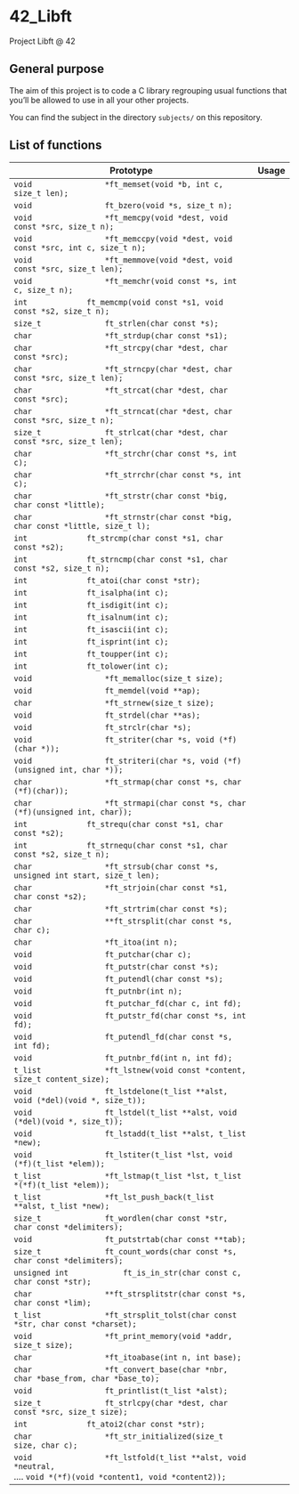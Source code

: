 # 42_Libft
Project Libft @ 42

## General purpose
The aim of this project is to code a C library regrouping usual functions that you’ll be allowed to use in all your other projects.

You can find the subject in the directory `subjects/` on this repository.

## List of functions

| Prototype | Usage |
|-----------|-------|
|```void				*ft_memset(void *b, int c, size_t len);```||
|```void				ft_bzero(void *s, size_t n);```||
|```void				*ft_memcpy(void *dest, void const *src, size_t n);```||
|```void				*ft_memccpy(void *dest, void const *src, int c, size_t n);```||
|```void				*ft_memmove(void *dest, void const *src, size_t len);```||
|```void				*ft_memchr(void const *s, int c, size_t n);```||
|```int				ft_memcmp(void const *s1, void const *s2, size_t n);```||
|```size_t				ft_strlen(char const *s);```||
|```char				*ft_strdup(char const *s1);```||
|```char				*ft_strcpy(char *dest, char const *src);```||
|```char				*ft_strncpy(char *dest, char const *src, size_t len);```||
|```char				*ft_strcat(char *dest, char const *src);```||
|```char				*ft_strncat(char *dest, char const *src, size_t n);```||
|```size_t				ft_strlcat(char *dest, char const *src, size_t len);```||
|```char				*ft_strchr(char const *s, int c);```||
|```char				*ft_strrchr(char const *s, int c);```||
|```char				*ft_strstr(char const *big, char const *little);```||
|```char				*ft_strnstr(char const *big, char const *little, size_t l);```||
|```int				ft_strcmp(char const *s1, char const *s2);```||
|```int				ft_strncmp(char const *s1, char const *s2, size_t n);```||
|```int				ft_atoi(char const *str);```||
|```int				ft_isalpha(int c);```||
|```int				ft_isdigit(int c);```||
|```int				ft_isalnum(int c);```||
|```int				ft_isascii(int c);```||
|```int				ft_isprint(int c);```||
|```int				ft_toupper(int c);```||
|```int				ft_tolower(int c);```||
|```void				*ft_memalloc(size_t size);```||
|```void				ft_memdel(void **ap);```||
|```char				*ft_strnew(size_t size);```||
|```void				ft_strdel(char **as);```||
|```void				ft_strclr(char *s);```||
|```void				ft_striter(char *s, void (*f)(char *));```||
|```void				ft_striteri(char *s, void (*f)(unsigned int, char *));```||
|```char				*ft_strmap(char const *s, char (*f)(char));```||
|```char				*ft_strmapi(char const *s, char (*f)(unsigned int, char));```||
|```int				ft_strequ(char const *s1, char const *s2);```||
|```int				ft_strnequ(char const *s1, char const *s2, size_t n);```||
|```char				*ft_strsub(char const *s, unsigned int start, size_t len);```||
|```char				*ft_strjoin(char const *s1, char const *s2);```||
|```char				*ft_strtrim(char const *s);```||
|```char				**ft_strsplit(char const *s, char c);```||
|```char				*ft_itoa(int n);```||
|```void				ft_putchar(char c);```||
|```void				ft_putstr(char const *s);```||
|```void				ft_putendl(char const *s);```||
|```void				ft_putnbr(int n);```||
|```void				ft_putchar_fd(char c, int fd);```||
|```void				ft_putstr_fd(char const *s, int fd);```||
|```void				ft_putendl_fd(char const *s, int fd);```||
|```void				ft_putnbr_fd(int n, int fd);```||
|```t_list				*ft_lstnew(void const *content, size_t content_size);```||
|```void				ft_lstdelone(t_list **alst, void (*del)(void *, size_t));```||
|```void				ft_lstdel(t_list **alst, void (*del)(void *, size_t));```||
|```void				ft_lstadd(t_list **alst, t_list *new);```||
|```void				ft_lstiter(t_list *lst, void (*f)(t_list *elem));```||
|```t_list				*ft_lstmap(t_list *lst, t_list *(*f)(t_list *elem));```||
|```t_list				*ft_lst_push_back(t_list **alst, t_list *new);```||
|```size_t				ft_wordlen(char const *str, char const *delimiters);```||
|```void				ft_putstrtab(char const **tab);```||
|```size_t				ft_count_words(char const *s, char const *delimiters);```||
|```unsigned int			ft_is_in_str(char const c, char const *str);```||
|```char				**ft_strsplitstr(char const *s, char const *lim);```||
|```t_list				*ft_strsplit_tolst(char const *str, char const *charset);```||
|```void				*ft_print_memory(void *addr, size_t size);```||
|```char				*ft_itoabase(int n, int base);```||
|```char				*ft_convert_base(char *nbr, char *base_from, char *base_to);```||
|```void				ft_printlist(t_list *alst);```||
|```size_t				ft_strlcpy(char *dest, char const *src, size_t size);```||
|```int				ft_atoi2(char const *str);```||
|```char				*ft_str_initialized(size_t size, char c);```||
|```void				*ft_lstfold(t_list **alst, void *neutral,```<br>   ....     ```void *(*f)(void *content1, void *content2));```||
